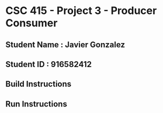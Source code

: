 # CSC 415 - Project 3 - Producer Consumer

## Student Name : Javier Gonzalez

## Student ID : 916582412

## Build Instructions

## Run Instructions

